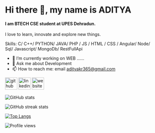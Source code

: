 # Hi there 👋, my name is ADITYA
#### I am BTECH CSE student at UPES Dehradun.


I love to learn, innovate and explore new things.

Skills:  C/ C++/ PYTHON/ JAVA/ PHP / JS / HTML / CSS / Angular/ Node/ Sql/ Javascript/ MongoDb/ RestFullApi

- 🔭 I’m currently working on WEB ...... 
- 💬 Ask me about Development 
- 📫 How to reach me: email  adityakr365@gmail.com 


[<img src='https://cdn.jsdelivr.net/npm/simple-icons@3.0.1/icons/github.svg' alt='github' height='40'>](https://github.com/Adityakr123)  [<img src='https://cdn.jsdelivr.net/npm/simple-icons@3.0.1/icons/linkedin.svg' alt='linkedin' height='40'>](https://www.linkedin.com/in/aditya-kumar-220053208/)  [<img src='https://cdn.jsdelivr.net/npm/simple-icons@3.0.1/icons/icloud.svg' alt='website' height='40'>](https://aditya.works/)  

![GitHub stats](https://github-readme-stats.vercel.app/api?username=Adityakr123&show_icons=true&count_private=true)  

![GitHub streak stats](https://github-readme-streak-stats.herokuapp.com/?user=Adityakr123)  

[![Top Langs](https://github-readme-stats.vercel.app/api/top-langs/?username=Adityakr123&theme=vue)](https://github.com/Adityakr123/github-readme-stats)

![Profile views](https://gpvc.arturio.dev/Adityakr123)  

